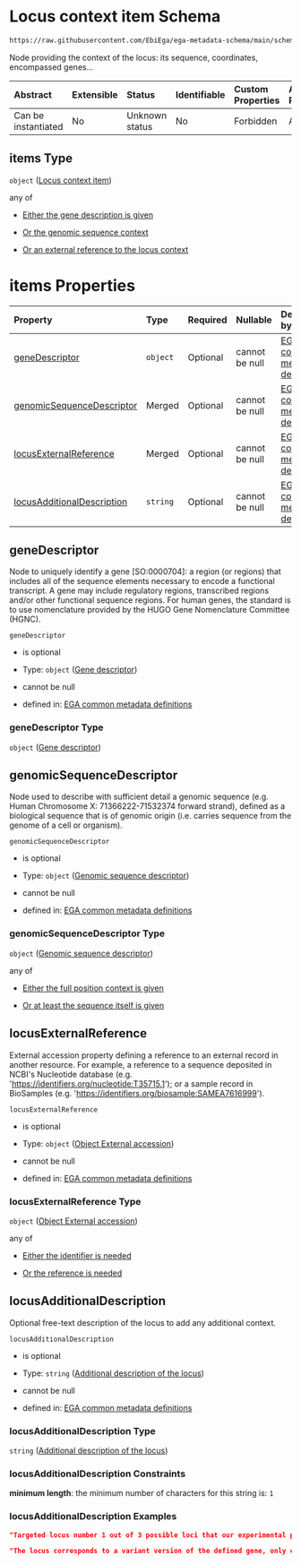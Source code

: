 # Locus context item Schema

```txt
https://raw.githubusercontent.com/EbiEga/ega-metadata-schema/main/schemas/EGA.common-definitions.json#/definitions/locusIdentifier/properties/lociDescriptor/items
```

Node providing the context of the locus: its sequence, coordinates, encompassed genes...

| Abstract            | Extensible | Status         | Identifiable | Custom Properties | Additional Properties | Access Restrictions | Defined In                                                                                           |
| :------------------ | :--------- | :------------- | :----------- | :---------------- | :-------------------- | :------------------ | :--------------------------------------------------------------------------------------------------- |
| Can be instantiated | No         | Unknown status | No           | Forbidden         | Allowed               | none                | [EGA.common-definitions.json\*](../../../schemas/EGA.common-definitions.json "open original schema") |

## items Type

`object` ([Locus context item](ega-12-definitions-locus-identifier-properties-loci-context-array-locus-context-item.md))

any of

*   [Either the gene description is given](ega-12-definitions-locus-identifier-properties-loci-context-array-locus-context-item-anyof-either-the-gene-description-is-given.md "check type definition")

*   [Or the genomic sequence context](ega-12-definitions-locus-identifier-properties-loci-context-array-locus-context-item-anyof-or-the-genomic-sequence-context.md "check type definition")

*   [Or an external reference to the locus context](ega-12-definitions-locus-identifier-properties-loci-context-array-locus-context-item-anyof-or-an-external-reference-to-the-locus-context.md "check type definition")

# items Properties

| Property                                                  | Type     | Required | Nullable       | Defined by                                                                                                                                                                                                                                                                                                                                                                           |
| :-------------------------------------------------------- | :------- | :------- | :------------- | :----------------------------------------------------------------------------------------------------------------------------------------------------------------------------------------------------------------------------------------------------------------------------------------------------------------------------------------------------------------------------------- |
| [geneDescriptor](#genedescriptor)                         | `object` | Optional | cannot be null | [EGA common metadata definitions](ega-12-definitions-gene-descriptor.md "https://raw.githubusercontent.com/EbiEga/ega-metadata-schema/main/schemas/EGA.common-definitions.json#/definitions/locusIdentifier/properties/lociDescriptor/items/properties/geneDescriptor")                                                                                                              |
| [genomicSequenceDescriptor](#genomicsequencedescriptor)   | Merged   | Optional | cannot be null | [EGA common metadata definitions](ega-12-definitions-genomic-sequence-descriptor.md "https://raw.githubusercontent.com/EbiEga/ega-metadata-schema/main/schemas/EGA.common-definitions.json#/definitions/locusIdentifier/properties/lociDescriptor/items/properties/genomicSequenceDescriptor")                                                                                       |
| [locusExternalReference](#locusexternalreference)         | Merged   | Optional | cannot be null | [EGA common metadata definitions](ega-12-definitions-object-external-accession.md "https://raw.githubusercontent.com/EbiEga/ega-metadata-schema/main/schemas/EGA.common-definitions.json#/definitions/locusIdentifier/properties/lociDescriptor/items/properties/locusExternalReference")                                                                                            |
| [locusAdditionalDescription](#locusadditionaldescription) | `string` | Optional | cannot be null | [EGA common metadata definitions](ega-12-definitions-locus-identifier-properties-loci-context-array-locus-context-item-properties-additional-description-of-the-locus.md "https://raw.githubusercontent.com/EbiEga/ega-metadata-schema/main/schemas/EGA.common-definitions.json#/definitions/locusIdentifier/properties/lociDescriptor/items/properties/locusAdditionalDescription") |

## geneDescriptor

Node to uniquely identify a gene \[SO:0000704]: a region (or regions) that includes all of the sequence elements necessary to encode a functional transcript. A gene may include regulatory regions, transcribed regions and/or other functional sequence regions. For human genes, the standard is to use nomenclature provided by the HUGO Gene Nomenclature Committee (HGNC).

`geneDescriptor`

*   is optional

*   Type: `object` ([Gene descriptor](ega-12-definitions-gene-descriptor.md))

*   cannot be null

*   defined in: [EGA common metadata definitions](ega-12-definitions-gene-descriptor.md "https://raw.githubusercontent.com/EbiEga/ega-metadata-schema/main/schemas/EGA.common-definitions.json#/definitions/locusIdentifier/properties/lociDescriptor/items/properties/geneDescriptor")

### geneDescriptor Type

`object` ([Gene descriptor](ega-12-definitions-gene-descriptor.md))

## genomicSequenceDescriptor

Node used to describe with sufficient detail a genomic sequence (e.g. Human Chromosome X: 71366222-71532374 forward strand), defined as a biological sequence that is of genomic origin (i.e. carries sequence from the genome of a cell or organism).

`genomicSequenceDescriptor`

*   is optional

*   Type: `object` ([Genomic sequence descriptor](ega-12-definitions-genomic-sequence-descriptor.md))

*   cannot be null

*   defined in: [EGA common metadata definitions](ega-12-definitions-genomic-sequence-descriptor.md "https://raw.githubusercontent.com/EbiEga/ega-metadata-schema/main/schemas/EGA.common-definitions.json#/definitions/locusIdentifier/properties/lociDescriptor/items/properties/genomicSequenceDescriptor")

### genomicSequenceDescriptor Type

`object` ([Genomic sequence descriptor](ega-12-definitions-genomic-sequence-descriptor.md))

any of

*   [Either the full position context is given](ega-12-definitions-genomic-sequence-descriptor-anyof-either-the-full-position-context-is-given.md "check type definition")

*   [Or at least the sequence itself is given](ega-12-definitions-genomic-sequence-descriptor-anyof-or-at-least-the-sequence-itself-is-given.md "check type definition")

## locusExternalReference

External accession property defining a reference to an external record in another resource. For example, a reference to a sequence deposited in NCBI's Nucleotide database (e.g. '<https://identifiers.org/nucleotide:T35715.1>'); or a sample record in BioSamples (e.g. '<https://identifiers.org/biosample:SAMEA7616999>').

`locusExternalReference`

*   is optional

*   Type: `object` ([Object External accession](ega-12-definitions-object-external-accession.md))

*   cannot be null

*   defined in: [EGA common metadata definitions](ega-12-definitions-object-external-accession.md "https://raw.githubusercontent.com/EbiEga/ega-metadata-schema/main/schemas/EGA.common-definitions.json#/definitions/locusIdentifier/properties/lociDescriptor/items/properties/locusExternalReference")

### locusExternalReference Type

`object` ([Object External accession](ega-12-definitions-object-external-accession.md))

any of

*   [Either the identifier is needed](ega-12-definitions-object-external-accession-anyof-either-the-identifier-is-needed.md "check type definition")

*   [Or the reference is needed](ega-12-definitions-object-external-accession-anyof-or-the-reference-is-needed.md "check type definition")

## locusAdditionalDescription

Optional free-text description of the locus to add any additional context.

`locusAdditionalDescription`

*   is optional

*   Type: `string` ([Additional description of the locus](ega-12-definitions-locus-identifier-properties-loci-context-array-locus-context-item-properties-additional-description-of-the-locus.md))

*   cannot be null

*   defined in: [EGA common metadata definitions](ega-12-definitions-locus-identifier-properties-loci-context-array-locus-context-item-properties-additional-description-of-the-locus.md "https://raw.githubusercontent.com/EbiEga/ega-metadata-schema/main/schemas/EGA.common-definitions.json#/definitions/locusIdentifier/properties/lociDescriptor/items/properties/locusAdditionalDescription")

### locusAdditionalDescription Type

`string` ([Additional description of the locus](ega-12-definitions-locus-identifier-properties-loci-context-array-locus-context-item-properties-additional-description-of-the-locus.md))

### locusAdditionalDescription Constraints

**minimum length**: the minimum number of characters for this string is: `1`

### locusAdditionalDescription Examples

```json
"Targeted locus number 1 out of 3 possible loci that our experimental procedure aimed at."
```

```json
"The locus corresponds to a variant version of the defined gene, only existing in patients with X disease."
```
